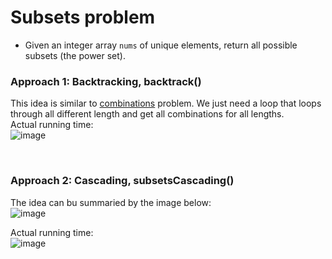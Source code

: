 # Subsets problem
* Given an integer array `nums` of unique elements, return all possible subsets (the power set).


### Approach 1: Backtracking, backtrack()
This idea is similar to [combinations](https://github.com/artisan1218/LeetCode-Solution/tree/main/combinations) problem. We just need a loop that loops through all different length and get all combinations for all lengths.\
Actual running time:\
![image](https://user-images.githubusercontent.com/25105806/132104051-670a7f93-10e1-4546-8b7c-aded3eb70bfb.png)


<br />

### Approach 2: Cascading, subsetsCascading()
The idea can bu summaried by the image below:\
![image](https://user-images.githubusercontent.com/25105806/132104075-2862fbcd-c983-49a1-9a69-10bcaa21911c.png)


Actual running time:\
![image](https://user-images.githubusercontent.com/25105806/132104095-5c4e3987-d82b-4227-821c-ecd713acded6.png)







